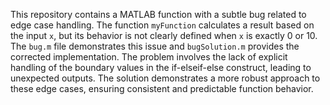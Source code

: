 This repository contains a MATLAB function with a subtle bug related to edge case handling. The function `myFunction` calculates a result based on the input `x`, but its behavior is not clearly defined when `x` is exactly 0 or 10.  The `bug.m` file demonstrates this issue and `bugSolution.m` provides the corrected implementation. The problem involves the lack of explicit handling of the boundary values in the if-elseif-else construct, leading to unexpected outputs.  The solution demonstrates a more robust approach to these edge cases, ensuring consistent and predictable function behavior.